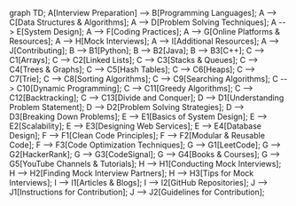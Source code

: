 graph TD;
    A[Interview Preparation] --> B[Programming Languages];
    A --> C[Data Structures & Algorithms];
    A --> D[Problem Solving Techniques];
    A --> E[System Design];
    A --> F[Coding Practices];
    A --> G[Online Platforms & Resources];
    A --> H[Mock Interviews];
    A --> I[Additional Resources];
    A --> J[Contributing];
    B --> B1[Python];
    B --> B2[Java];
    B --> B3[C++];
    C --> C1[Arrays];
    C --> C2[Linked Lists];
    C --> C3[Stacks & Queues];
    C --> C4[Trees & Graphs];
    C --> C5[Hash Tables];
    C --> C6[Heaps];
    C --> C7[Trie];
    C --> C8[Sorting Algorithms];
    C --> C9[Searching Algorithms];
    C --> C10[Dynamic Programming];
    C --> C11[Greedy Algorithms];
    C --> C12[Backtracking];
    C --> C13[Divide and Conquer];
    D --> D1[Understanding Problem Statement];
    D --> D2[Problem Solving Strategies];
    D --> D3[Breaking Down Problems];
    E --> E1[Basics of System Design];
    E --> E2[Scalability];
    E --> E3[Designing Web Services];
    E --> E4[Database Design];
    F --> F1[Clean Code Principles];
    F --> F2[Modular & Reusable Code];
    F --> F3[Code Optimization Techniques];
    G --> G1[LeetCode];
    G --> G2[HackerRank];
    G --> G3[CodeSignal];
    G --> G4[Books & Courses];
    G --> G5[YouTube Channels & Tutorials];
    H --> H1[Conducting Mock Interviews];
    H --> H2[Finding Mock Interview Partners];
    H --> H3[Tips for Mock Interviews];
    I --> I1[Articles & Blogs];
    I --> I2[GitHub Repositories];
    J --> J1[Instructions for Contribution];
    J --> J2[Guidelines for Contribution];

